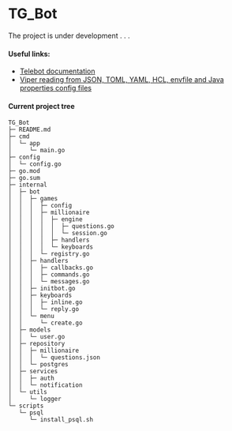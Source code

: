 # TG_Bot
The project is under development . . .
#### Useful links:
- [Telebot documentation](https://godoc.org/gopkg.in/telebot.v3)
- [Viper reading from JSON, TOML, YAML, HCL, envfile and Java properties config files](https://github.com/spf13/viper/tree/master)

#### Current project tree

```
TG_Bot
├─ README.md
├─ cmd
│  └─ app
│     └─ main.go
├─ config
│  └─ config.go
├─ go.mod
├─ go.sum
├─ internal
│  ├─ bot
│  │  ├─ games
│  │  │  ├─ config
│  │  │  ├─ millionaire
│  │  │  │  ├─ engine
│  │  │  │  │  ├─ questions.go
│  │  │  │  │  └─ session.go
│  │  │  │  ├─ handlers
│  │  │  │  └─ keyboards
│  │  │  └─ registry.go
│  │  ├─ handlers
│  │  │  ├─ callbacks.go
│  │  │  ├─ commands.go
│  │  │  └─ messages.go
│  │  ├─ initbot.go
│  │  ├─ keyboards
│  │  │  ├─ inline.go
│  │  │  └─ reply.go
│  │  └─ menu
│  │     └─ create.go
│  ├─ models
│  │  └─ user.go
│  ├─ repository
│  │  ├─ millionaire
│  │  │  └─ questions.json
│  │  └─ postgres
│  ├─ services
│  │  ├─ auth
│  │  └─ notification
│  └─ utils
│     └─ logger
└─ scripts
   └─ psql
      └─ install_psql.sh

```